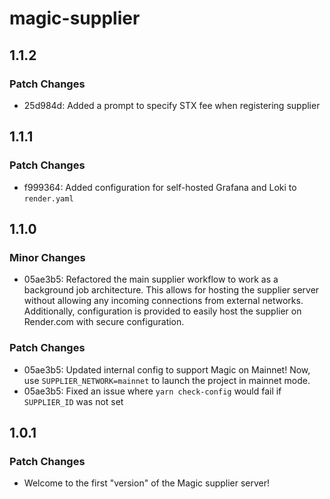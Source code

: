 # magic-supplier

## 1.1.2

### Patch Changes

- 25d984d: Added a prompt to specify STX fee when registering supplier

## 1.1.1

### Patch Changes

- f999364: Added configuration for self-hosted Grafana and Loki to `render.yaml`

## 1.1.0

### Minor Changes

- 05ae3b5: Refactored the main supplier workflow to work as a background job architecture. This allows for hosting the supplier server without allowing any incoming connections from external networks. Additionally, configuration is provided to easily host the supplier on Render.com with secure configuration.

### Patch Changes

- 05ae3b5: Updated internal config to support Magic on Mainnet! Now, use `SUPPLIER_NETWORK=mainnet` to launch the project in mainnet mode.
- 05ae3b5: Fixed an issue where `yarn check-config` would fail if `SUPPLIER_ID` was not set

## 1.0.1

### Patch Changes

- Welcome to the first "version" of the Magic supplier server!
